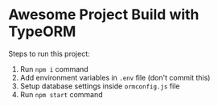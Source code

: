 # Awesome Project Build with TypeORM

Steps to run this project:

1. Run `npm i` command
2. Add environment variables in `.env` file (don't commit this)
3. Setup database settings inside `ormconfig.js` file
4. Run `npm start` command
